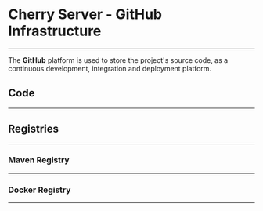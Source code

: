 # Cherry Server - GitHub Infrastructure

<hr>

The **GitHub** platform is used to store the project's source code, as a continuous development, integration and deployment platform.

## Code

<hr>

## Registries

<hr>

### Maven Registry

<hr>

### Docker Registry

<hr>

